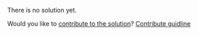 
There is no solution yet.

Would you like to [contribute to the solution](https://github.com/BFEdev/BFE.dev-solutions/blob/main/quiz/array-keys_en.md)? [Contribute guidline](https://github.com/BFEdev/BFE.dev-solutions#how-to-contribute)
